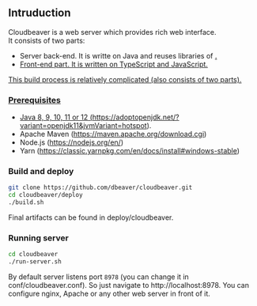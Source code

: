 ## Intruduction

Cloudbeaver is a web server which provides rich web interface.  
It consists of two parts:
- Server back-end. It is writte on Java and reuses libraries of <a href="https://github/.com/dbeaver/dbeaver">.
- Front-end part. It is written on TypeScript and JavaScript.

This build process is relatively complicated (also consists of two parts).

### Prerequisites

* Java 8, 9, 10, 11 or 12 (https://adoptopenjdk.net/?variant=openjdk11&jvmVariant=hotspot).
* Apache Maven (https://maven.apache.org/download.cgi)
* Node.js (https://nodejs.org/en/)
* Yarn (https://classic.yarnpkg.com/en/docs/install#windows-stable)

### Build and deploy

```sh
git clone https://github.com/dbeaver/cloudbeaver.git
cd cloudbeaver/deploy
./build.sh
```

Final artifacts can be found in deploy/cloudbeaver.

### Running server
```sh
cd cloudbeaver
./run-server.sh
```
By default server listens port `8978` (you can change it in conf/cloudbeaver.conf). So just navigate to http://localhost:8978.
You can configure nginx, Apache or any other web server in front of it.

